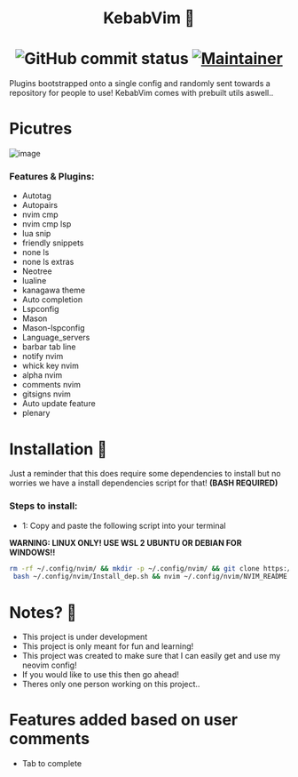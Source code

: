 <h1 align="center">
    KebabVim 🌯
</h1>
<h1 align="center">
    <img alt="GitHub commit status" src="https://img.shields.io/github/checks-status/MeKebabMan/KebabVim/main?style=for-the-badge&logo=github&labelColor=blue">
    <a href="https://github.com/MeKebabMan">
        <img alt="Maintainer" src="https://img.shields.io/badge/Maintainer-MeKebabMan-blue?style=for-the-badge&logo=neovim">
    </a>
</h1>

Plugins bootstrapped onto a single config and randomly sent towards a repository for people to use!
KebabVim comes with prebuilt utils aswell..

# Picutres

![image](https://github.com/user-attachments/assets/9350790c-c65a-4e93-a80d-c30f3a8d0445)

### Features & Plugins:
- Autotag
- Autopairs
- nvim cmp
- nvim cmp lsp
- lua snip
- friendly snippets
- none ls
- none ls extras
- Neotree
- lualine
- kanagawa theme
- Auto completion
- Lspconfig
- Mason
- Mason-lspconfig
- Language_servers
- barbar tab line
- notify nvim
- whick key nvim
- alpha nvim
- comments nvim
- gitsigns nvim
- Auto update feature
- plenary

# Installation 💾

Just a reminder that this does require some dependencies to install but no worries we have a install dependencies script for that! **(BASH REQUIRED)**

### Steps to install:
- 1: Copy and paste the following script into your terminal

**WARNING: LINUX ONLY! USE WSL 2 UBUNTU OR DEBIAN FOR WINDOWS!!**

```sh
rm -rf ~/.config/nvim/ && mkdir -p ~/.config/nvim/ && git clone https://github.com/MeKebabMan/KebabVim.git ~/.config/nvim/ && \
 bash ~/.config/nvim/Install_dep.sh && nvim ~/.config/nvim/NVIM_README.txt
```

# Notes? 📝

- This project is under development
- This project is only meant for fun and learning!
- This project was created to make sure that I can easily get and use my neovim config!
- If you would like to use this then go ahead!
- Theres only one person working on this project..

# Features added based on user comments

- Tab to complete
